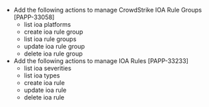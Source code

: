 * Add the following actions to manage CrowdStrike IOA Rule Groups [PAPP-33058]
    * list ioa platforms
    * create ioa rule group
    * list ioa rule groups
    * update ioa rule group
    * delete ioa rule group
* Add the following actions to manage IOA Rules [PAPP-33233]
    * list ioa severities
    * list ioa types
    * create ioa rule
    * update ioa rule
    * delete ioa rule
